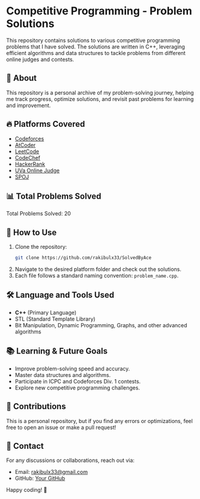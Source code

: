 # Competitive Programming - Problem Solutions

This repository contains solutions to various competitive programming problems that I have solved. The solutions are written in C++, leveraging efficient algorithms and data structures to tackle problems from different online judges and contests.

## 📌 About
This repository is a personal archive of my problem-solving journey, helping me track progress, optimize solutions, and revisit past problems for learning and improvement.

## 🔥 Platforms Covered
- [Codeforces](https://codeforces.com/)
- [AtCoder](https://atcoder.jp/)
- [LeetCode](https://leetcode.com/)
- [CodeChef](https://www.codechef.com/)
- [HackerRank](https://www.hackerrank.com/)
- [UVa Online Judge](https://onlinejudge.org/)
- [SPOJ](https://www.spoj.com/)

## 📊 Total Problems Solved
Total Problems Solved: 20
## 🚀 How to Use
1. Clone the repository:
   ```bash
   git clone https://github.com/rakibulx33/SolvedByAce
   ```
2. Navigate to the desired platform folder and check out the solutions.
3. Each file follows a standard naming convention: `problem_name.cpp`.

## 🛠️ Language and Tools Used
- **C++** (Primary Language)
- STL (Standard Template Library)
- Bit Manipulation, Dynamic Programming, Graphs, and other advanced algorithms

## 📚 Learning & Future Goals
- Improve problem-solving speed and accuracy.
- Master data structures and algorithms.
- Participate in ICPC and Codeforces Div. 1 contests.
- Explore new competitive programming challenges.

## 🤝 Contributions
This is a personal repository, but if you find any errors or optimizations, feel free to open an issue or make a pull request!

## 📧 Contact
For any discussions or collaborations, reach out via:
- Email: rakibulx33@gmail.com
- GitHub: [Your GitHub](https://github.com/rakibulx33)

Happy coding! 🚀
